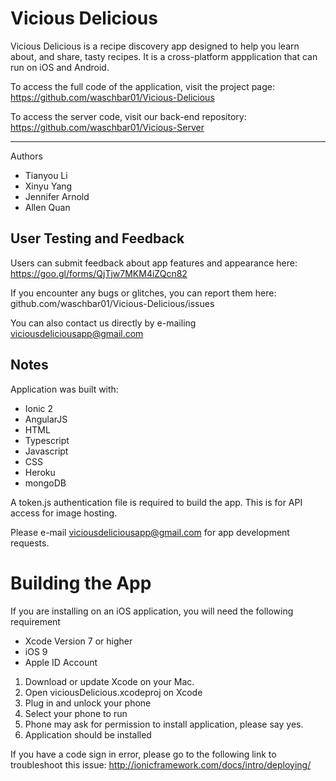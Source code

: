 # Vicious Delicious

Vicious Delicious is a recipe discovery app designed to help you learn about, and share, tasty recipes. It is a cross-platform appplication that can run on iOS and Android.

To access the full code of the application, visit the project page: https://github.com/waschbar01/Vicious-Delicious

To access the server code, visit our back-end repository: https://github.com/waschbar01/Vicious-Server

___
Authors

- Tianyou Li
- Xinyu Yang
- Jennifer Arnold
- Allen Quan

## User Testing and Feedback
Users can submit feedback about app features and appearance here:
https://goo.gl/forms/QjTjw7MKM4iZQcn82

If you encounter any bugs or glitches, you can report them here:
github.com/waschbar01/Vicious-Delicious/issues

You can also contact us directly by e-mailing viciousdeliciousapp@gmail.com

## Notes

Application was built with:
- Ionic 2
- AngularJS
- HTML
- Typescript
- Javascript
- CSS
- Heroku
- mongoDB

A token.js authentication file is required to build the app. This is for API access for image hosting.

Please e-mail viciousdeliciousapp@gmail.com for app development requests.

# Building the App

If you are installing on an iOS application, you will need the following requirement 
- Xcode Version 7 or higher
- iOS 9 
- Apple ID Account 

1. Download or update Xcode on your Mac.
2. Open viciousDelicious.xcodeproj on Xcode
3. Plug in and unlock your phone
4. Select your phone to run
5. Phone may ask for permission to install application, please say yes.
6. Application should be installed

If you have a code sign in error, please go to the following link to troubleshoot this issue:
http://ionicframework.com/docs/intro/deploying/
